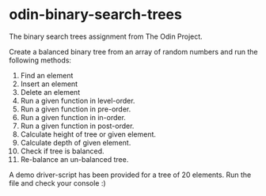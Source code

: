 # odin-binary-search-trees

The binary search trees assignment from The Odin Project.

Create a balanced binary tree from an array of random numbers and run the following methods:

1. Find an element
2. Insert an element
3. Delete an element
4. Run a given function in level-order.
5. Run a given function in pre-order.
6. Run a given function in in-order.
7. Run a given function in post-order.
8. Calculate height of tree or given element.
9. Calculate depth of given element.
10. Check if tree is balanced.
11. Re-balance an un-balanced tree.

A demo driver-script has been provided for a tree of 20 elements. Run the file and check your console :)
